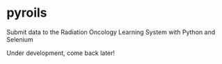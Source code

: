 # pyroils
Submit data to the Radiation Oncology Learning System with Python and Selenium

Under development, come back later!